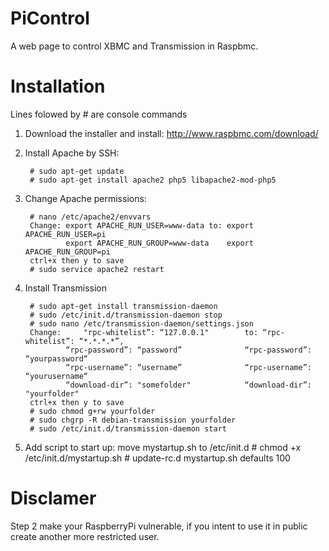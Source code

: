 PiControl
=========

A web page to control XBMC and Transmission in Raspbmc.

Installation 
============

Lines folowed by # are console commands

1. Download the installer and install: http://www.raspbmc.com/download/

2. Install Apache by SSH:

        # sudo apt-get update
        # sudo apt-get install apache2 php5 libapache2-mod-php5
        
2. Change Apache permissions:

        # nano /etc/apache2/envvars
        Change:	export APACHE_RUN_USER=www-data	to: export APACHE_RUN_USER=pi
        	    export APACHE_RUN_GROUP=www-data    export APACHE_RUN_GROUP=pi
        ctrl+x then y to save
        # sudo service apache2 restart

4. Install Transmission
	
		# sudo apt-get install transmission-daemon
		# sudo /etc/init.d/transmission-daemon stop
		# sudo nano /etc/transmission-daemon/settings.json
		Change: 	"rpc-whitelist”: “127.0.0.1"		to:	“rpc-whitelist”: “*.*.*.*”,
				“rpc-password”: “password” 				“rpc-password”: “yourpassword“
				“rpc-username”: “username” 				“rpc-username”: “yourusername“
				“download-dir”:	"somefolder"			“download-dir”: "yourfolder"
		ctrl+x then y to save
		# sudo chmod g+rw yourfolder
		# sudo chgrp -R debian-transmission yourfolder
		# sudo /etc/init.d/transmission-daemon start
5. Add script to start up:  move mystartup.sh to /etc/init.d
		# chmod +x /etc/init.d/mystartup.sh
		# update-rc.d mystartup.sh defaults 100

Disclamer
=========

Step 2 make your RaspberryPi vulnerable, if you intent to use it in public create another more restricted user.
